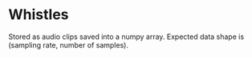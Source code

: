 # Whistles
Stored as audio clips saved into a numpy array. Expected data shape is (sampling rate, number of samples).
